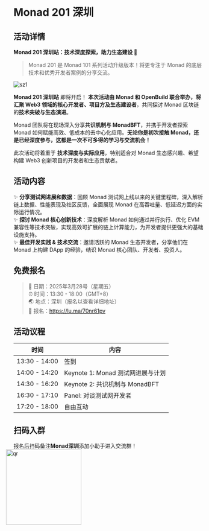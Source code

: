 # Monad 201 深圳

## 活动详情

​**Monad 201 深圳站：技术深度探索，助力生态建设 🚀**
> Monad 201 是 Monad 101 系列活动升级版本！将更专注于 Monad 的底层技术和优秀开发者案例的分享交流。

![sz1](/monad101/sz1.png)

**​Monad 201 深圳站** 即将开启！ **本次活动由 Monad 和 OpenBuild 联合举办，将汇聚 Web3 领域的核心开发者、项目方及生态建设者**，共同探讨 Monad 区块链的**技术突破与生态演进**。

​Monad 团队将在现场深入分享**共识机制与 MonadBFT**，并携手开发者探索 Monad 如何赋能高效、低成本的去中心化应用。**无论你是初次接触 Monad，还是已经深度参与，这都是一次不可多得的学习与交流机会！**

​此次活动将着重于 **技术深度与实际应用**，特别适合对 Monad 生态感兴趣、希望构建 Web3 创新项目的开发者和生态贡献者。


## 活动内容

✨ **分享测试网进展和数据**：回顾 Monad 测试网上线以来的关键里程碑，深入解析链上数据、性能表现及社区反馈，全面展现 Monad 在高吞吐量、低延迟方面的实际运行情况。  
✨ **探讨 Monad 核心创新技术**：深度解析 Monad 如何通过并行执行、优化 EVM 兼容性等技术突破，实现高效可扩展的链上计算能力，为开发者提供更强大的基础设施支持。  
✨ **​最佳开发实践 & 技术交流**：邀请活跃的 Monad 生态开发者，分享他们在 Monad 上构建 DApp 的经验，结识 Monad 核心团队、开发者、投资人。 


## 免费报名

> 📅 日期：2025年3月28号（星期五）  
⏰ 时间：13:30 - 18:00（GMT+8）  
🌏 地点：深圳（报名以查看详细地址）  
🔗 报名：https://lu.ma/70nr61pv  

## 活动议程 

| 时间 | 内容 |
|------|------|
| 13:30 - 14:00 | 签到 |
| 14:00 - 14:20 | Keynote 1: Monad 测试网进展与计划 |
| 14:30 - 16:20 | Keynote 2: 共识机制与 MonadBFT |
| 16:30 - 17:10 | Panel: 对谈测试网开发者 |
| 17:20 - 18:00 | 自由互动 |

## 扫码入群
​报名后扫码备注**Monad深圳**添加小助手进入交流群！
<img src="/monad101/sz-qr1.png" alt="qr" width="200px" style="margin-left: -20px;" />



